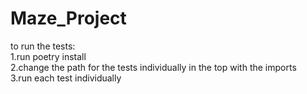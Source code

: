 # Maze_Project
to run the tests:     
1.run poetry install    
2.change the path for the tests individually in the top with the imports    
3.run each test individually
